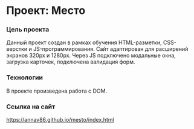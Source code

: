 # Проект: Место

### Цель проекта

Данный проект создан в рамках обучения HTML-разметки, CSS-верстки и JS-программирования.
Сайт адаптирован для расширений экранов 320px и 1280px.
Через JS подключено модальные окна, загрузка карточек, подключена валидация форм.

### Технологии

В проекте произведена работа с DOM.

### Ссылка на сайт

https://annav86.github.io/mesto/index.html
